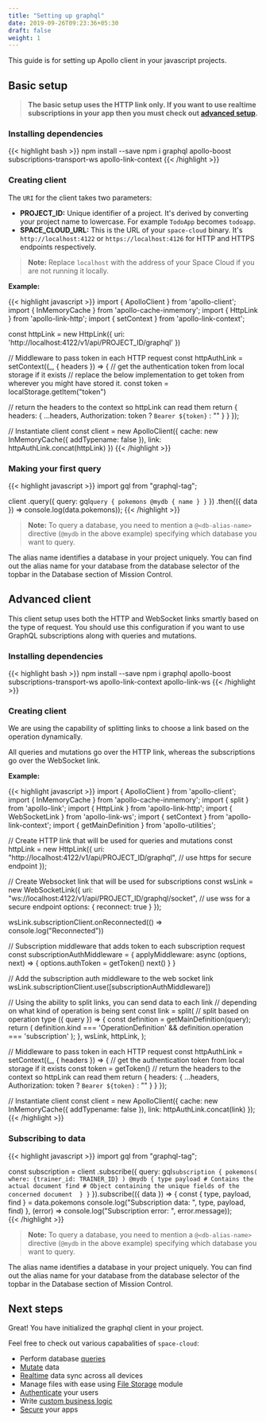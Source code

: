 ```yaml
---
title: "Setting up graphql"
date: 2019-09-26T09:23:36+05:30
draft: false
weight: 1
---
```


This guide is for setting up Apollo client in your javascript projects.

## Basic setup

> **The basic setup uses the HTTP link only. If you want to use realtime subscriptions in your app then you must check out [advanced setup](/introduction/setting-up-project/graphql#advanced-setup).**

### Installing dependencies

{{< highlight bash >}}
npm install --save npm i graphql apollo-boost subscriptions-transport-ws apollo-link-context
{{< /highlight >}}

### Creating client

The `URI` for the client takes two parameters: 

- **PROJECT_ID:** Unique identifier of a project. It's derived by converting your project name to lowercase. For example `TodoApp` becomes `todoapp`.
- **SPACE_CLOUD_URL:** This is the URL of your `space-cloud` binary. It's `http://localhost:4122` or `https://localhost:4126` for HTTP and HTTPS endpoints respectively.

> **Note:** Replace `localhost` with the address of your Space Cloud if you are not running it locally.

**Example:**

{{< highlight javascript >}}
import { ApolloClient } from 'apollo-client';
import { InMemoryCache } from 'apollo-cache-inmemory';
import { HttpLink } from 'apollo-link-http';
import { setContext } from 'apollo-link-context';

const httpLink = new HttpLink({
  uri: 'http://localhost:4122/v1/api/PROJECT_ID/graphql'
})

// Middleware to pass token in each HTTP request
const httpAuthLink = setContext((_, { headers }) => {
  // get the authentication token from local storage if it exists
  // replace the below implementation to get token from wherever you might have stored it.
  const token = localStorage.getItem("token")

  // return the headers to the context so httpLink can read them
  return {
    headers: {
      ...headers,
      Authorization: token ? `Bearer ${token}` : ""
    }
  }
});

// Instantiate client
const client = new ApolloClient({
  cache: new InMemoryCache({ addTypename: false }),
  link: httpAuthLink.concat(httpLink)
})
{{< /highlight >}}

### Making your first query

{{< highlight javascript >}}
import gql from "graphql-tag";

client
  .query({
    query: gql`
      query {
        pokemons @mydb {
          name
        }
      }
    `
  })
  .then(({ data }) => console.log(data.pokemons));
{{< /highlight >}}

> **Note:** To query a database, you need to mention a `@<db-alias-name>` directive (`@mydb` in the above example) specifying which database you want to query.

The alias name identifies a database in your project uniquely. You can find out the alias name for your database from the database selector of the topbar in the Database section of Mission Control.

## Advanced client

This client setup uses both the HTTP and WebSocket links smartly based on the type of request. You should use this configuration if you want to use GraphQL subscriptions along with queries and mutations.

### Installing dependencies

{{< highlight bash >}}
npm install --save npm i graphql apollo-boost subscriptions-transport-ws apollo-link-context apollo-link-ws
{{< /highlight >}}

### Creating client

We are using the capability of splitting links to choose a link based on the operation dynamically. 

All queries and mutations go over the HTTP link, whereas the subscriptions go over the WebSocket link.  

**Example:**

{{< highlight javascript >}}
import { ApolloClient } from 'apollo-client';
import { InMemoryCache } from 'apollo-cache-inmemory';
import { split } from 'apollo-link';
import { HttpLink } from 'apollo-link-http';
import { WebSocketLink } from 'apollo-link-ws';
import { setContext } from 'apollo-link-context';
import { getMainDefinition } from 'apollo-utilities';

// Create HTTP link that will be used for queries and mutations
const httpLink = new HttpLink({
  uri: "http://localhost:4122/v1/api/PROJECT_ID/graphql", // use https for secure endpoint
});

// Create Websocket link that will be used for subscriptions
const wsLink = new WebSocketLink({
  uri: "ws://localhost:4122/v1/api/PROJECT_ID/graphql/socket", // use wss for a secure endpoint
  options: {
    reconnect: true
  }
});

wsLink.subscriptionClient.onReconnected(() => console.log("Reconnected"))

// Subscription middleware that adds token to each subscription request
const subscriptionAuthMiddleware = {
  applyMiddleware: async (options, next) => {
    options.authToken = getToken()
    next()
  }
}

// Add the subscription auth middleware to the web socket link
wsLink.subscriptionClient.use([subscriptionAuthMiddleware])

// Using the ability to split links, you can send data to each link
// depending on what kind of operation is being sent
const link = split(
  // split based on operation type
  ({ query }) => {
    const definition = getMainDefinition(query);
    return (
      definition.kind === 'OperationDefinition' &&
      definition.operation === 'subscription'
    );
  },
  wsLink,
  httpLink,
);

// Middleware to pass token in each HTTP request
const httpAuthLink = setContext((_, { headers }) => {
  // get the authentication token from local storage if it exists
  const token = getToken()
  // return the headers to the context so httpLink can read them
  return {
    headers: {
      ...headers,
      Authorization: token ? `Bearer ${token}` : ""
    }
  }
});

// Instantiate client
const client = new ApolloClient({
  cache: new InMemoryCache({ addTypename: false }),
  link: httpAuthLink.concat(link)
});
{{< /highlight >}}

### Subscribing to data

{{< highlight javascript >}}
import gql from "graphql-tag";

const subscription = client
  .subscribe({
    query: gql`
      subscription {
        pokemons(
          where: {trainer_id: TRAINER_ID}
        ) @mydb {
          type
          payload # Contains the actual document
          find # Object containing the unique fields of the concerned document 
        }
      }
    `
  }).subscribe(({ data }) => {
    const { type, payload, find } = data.pokemons
    console.log("Subscription data: ", type, payload, find)
  }, (error) => console.log("Subscription error: ", error.message));  
{{< /highlight >}}

> **Note:** To query a database, you need to mention a `@<db-alias-name>` directive (`@mydb` in the above example) specifying which database you want to query.

The alias name identifies a database in your project uniquely. You can find out the alias name for your database from the database selector of the topbar in the Database section of Mission Control.

## Next steps

Great! You have initialized the graphql client in your project.

Feel free to check out various capabalities of `space-cloud`:

- Perform database [queries](/storage/database/queries)
- [Mutate](/storage/database/mutations) data
- [Realtime](/storage/database/subscriptions) data sync across all devices
- Manage files with ease using [File Storage](/storage/filestore) module
- [Authenticate](/user-management) your users
- Write [custom business logic](/microservices/graphql)
- [Secure](/auth/authorization) your apps